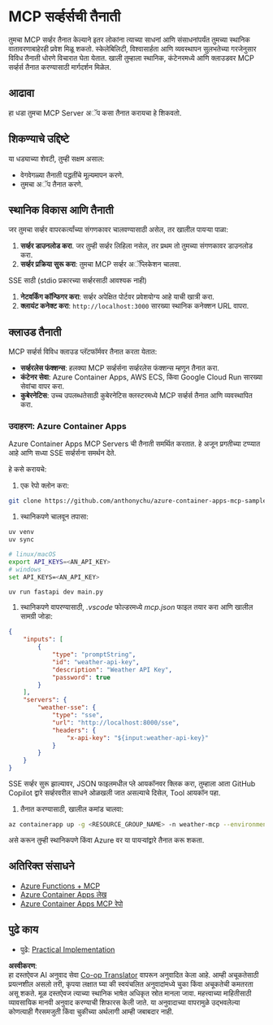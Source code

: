 <!--
CO_OP_TRANSLATOR_METADATA:
{
  "original_hash": "1d9dc83260576b76f272d330ed93c51f",
  "translation_date": "2025-07-04T16:36:50+00:00",
  "source_file": "03-GettingStarted/09-deployment/README.md",
  "language_code": "mr"
}
-->
# MCP सर्व्हर्सची तैनाती

तुमचा MCP सर्व्हर तैनात केल्याने इतर लोकांना त्याच्या साधनां आणि संसाधनांपर्यंत तुमच्या स्थानिक वातावरणाबाहेरही प्रवेश मिळू शकतो. स्केलेबिलिटी, विश्वासार्हता आणि व्यवस्थापन सुलभतेच्या गरजेनुसार विविध तैनाती धोरणे विचारात घेता येतात. खाली तुम्हाला स्थानिक, कंटेनरमध्ये आणि क्लाउडवर MCP सर्व्हर्स तैनात करण्यासाठी मार्गदर्शन मिळेल.

## आढावा

हा धडा तुमचा MCP Server अॅप कसा तैनात करायचा हे शिकवतो.

## शिकण्याचे उद्दिष्टे

या धड्याच्या शेवटी, तुम्ही सक्षम असाल:

- वेगवेगळ्या तैनाती पद्धतींचे मूल्यमापन करणे.
- तुमचा अॅप तैनात करणे.

## स्थानिक विकास आणि तैनाती

जर तुमचा सर्व्हर वापरकर्त्यांच्या संगणकावर चालवण्यासाठी असेल, तर खालील पायऱ्या पाळा:

1. **सर्व्हर डाउनलोड करा**. जर तुम्ही सर्व्हर लिहिला नसेल, तर प्रथम तो तुमच्या संगणकावर डाउनलोड करा.
1. **सर्व्हर प्रक्रिया सुरू करा**: तुमचा MCP सर्व्हर अॅप्लिकेशन चालवा.

SSE साठी (stdio प्रकारच्या सर्व्हरसाठी आवश्यक नाही)

1. **नेटवर्किंग कॉन्फिगर करा**: सर्व्हर अपेक्षित पोर्टवर प्रवेशयोग्य आहे याची खात्री करा.
1. **क्लायंट कनेक्ट करा**: `http://localhost:3000` सारख्या स्थानिक कनेक्शन URL वापरा.

## क्लाउड तैनाती

MCP सर्व्हर्स विविध क्लाउड प्लॅटफॉर्मवर तैनात करता येतात:

- **सर्व्हरलेस फंक्शन्स**: हलक्या MCP सर्व्हर्सना सर्व्हरलेस फंक्शन्स म्हणून तैनात करा.
- **कंटेनर सेवा**: Azure Container Apps, AWS ECS, किंवा Google Cloud Run सारख्या सेवांचा वापर करा.
- **कुबेरनेटिस**: उच्च उपलब्धतेसाठी कुबेरनेटिस क्लस्टरमध्ये MCP सर्व्हर्स तैनात आणि व्यवस्थापित करा.

### उदाहरण: Azure Container Apps

Azure Container Apps MCP Servers ची तैनाती समर्थित करतात. हे अजून प्रगतीच्या टप्प्यात आहे आणि सध्या SSE सर्व्हर्सना समर्थन देते.

हे कसे करायचे:

1. एक रेपो क्लोन करा:

  ```sh
  git clone https://github.com/anthonychu/azure-container-apps-mcp-sample.git
  ```

1. स्थानिकपणे चालवून तपासा:

  ```sh
  uv venv
  uv sync

  # linux/macOS
  export API_KEYS=<AN_API_KEY>
  # windows
  set API_KEYS=<AN_API_KEY>

  uv run fastapi dev main.py
  ```

1. स्थानिकपणे वापरण्यासाठी, *.vscode* फोल्डरमध्ये *mcp.json* फाइल तयार करा आणि खालील सामग्री जोडा:

  ```json
  {
      "inputs": [
          {
              "type": "promptString",
              "id": "weather-api-key",
              "description": "Weather API Key",
              "password": true
          }
      ],
      "servers": {
          "weather-sse": {
              "type": "sse",
              "url": "http://localhost:8000/sse",
              "headers": {
                  "x-api-key": "${input:weather-api-key}"
              }
          }
      }
  }
  ```

  SSE सर्व्हर सुरू झाल्यावर, JSON फाइलमधील प्ले आयकॉनवर क्लिक करा, तुम्हाला आता GitHub Copilot द्वारे सर्व्हरवरील साधने ओळखली जात असल्याचे दिसेल, Tool आयकॉन पहा.

1. तैनात करण्यासाठी, खालील कमांड चालवा:

  ```sh
  az containerapp up -g <RESOURCE_GROUP_NAME> -n weather-mcp --environment mcp -l westus --env-vars API_KEYS=<AN_API_KEY> --source .
  ```

असे करून तुम्ही स्थानिकपणे किंवा Azure वर या पायऱ्यांद्वारे तैनात करू शकता.

## अतिरिक्त संसाधने

- [Azure Functions + MCP](https://learn.microsoft.com/en-us/samples/azure-samples/remote-mcp-functions-dotnet/remote-mcp-functions-dotnet/)
- [Azure Container Apps लेख](https://techcommunity.microsoft.com/blog/appsonazureblog/host-remote-mcp-servers-in-azure-container-apps/4403550)
- [Azure Container Apps MCP रेपो](https://github.com/anthonychu/azure-container-apps-mcp-sample)

## पुढे काय

- पुढे: [Practical Implementation](../../04-PracticalImplementation/README.md)

**अस्वीकरण**:  
हा दस्तऐवज AI अनुवाद सेवा [Co-op Translator](https://github.com/Azure/co-op-translator) वापरून अनुवादित केला आहे. आम्ही अचूकतेसाठी प्रयत्नशील असलो तरी, कृपया लक्षात घ्या की स्वयंचलित अनुवादांमध्ये चुका किंवा अचूकतेची कमतरता असू शकते. मूळ दस्तऐवज त्याच्या स्थानिक भाषेत अधिकृत स्रोत मानला जावा. महत्त्वाच्या माहितीसाठी व्यावसायिक मानवी अनुवाद करण्याची शिफारस केली जाते. या अनुवादाच्या वापरामुळे उद्भवलेल्या कोणत्याही गैरसमजुती किंवा चुकीच्या अर्थलागी आम्ही जबाबदार नाही.